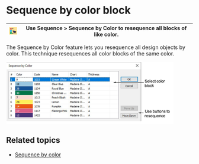 # Sequence by color block

| ![SequenceByColor00080.png](assets/SequenceByColor00080.png) | Use Sequence > Sequence by Color to resequence all blocks of like color. |
| ------------------------------------------------------------ | ------------------------------------------------------------------------ |

The Sequence by Color feature lets you resequence all design objects by color. This technique resequences all color blocks of the same color.

![SequenceByColor00081.png](assets/SequenceByColor00081.png)

## Related topics

- [Sequence by color](../../Modifying/combine/Sequence_by_color)
